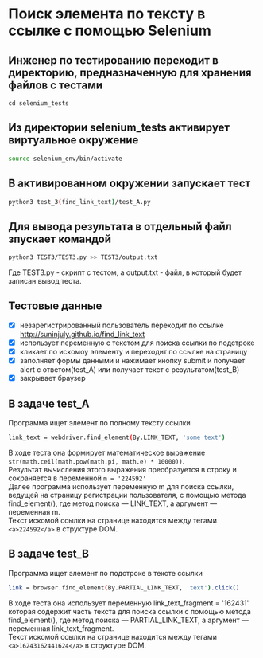 # Поиск элемента по тексту в ссылке с помощью Selenium

## Инженер по тестированию переходит в директорию, предназначенную для хранения файлов с тестами
```
cd selenium_tests
```
## Из директории selenium_tests активирует виртуальное окружение
```sh
source selenium_env/bin/activate
```
## В активированном окружении запускает тест 
```sh
python3 test_3(find_link_text)/test_A.py
```
## Для вывода результата в отдельный файл зпускает командой 
```sh
python3 TEST3/TEST3.py >> TEST3/output.txt
```
Где TEST3.py -  скрипт с тестом, а output.txt - файл, в который будет записан вывод теста.

## Тестовые данные
- [x] незарегистрированный пользователь переходит по ссылке http://suninjuly.github.io/find_link_text
- [x] использует переменную с текстом для поиска ссылки по подстроке
- [x] кликает по искомоу элементу и переходит по ссылке на страницу
- [x] заполняет формы данными и нажимает  кнопку submit и получает alert с ответом(test_A) или получает текст с результатом(test_B)
- [x] закрывает браузер

## В задаче test_A
Программа ищет элемент по полному тексту ссылки
```sh
link_text = webdriver.find_element(By.LINK_TEXT, 'some text')
```
В ходе теста она формирует математическое выражение `str(math.ceil(math.pow(math.pi, math.e) * 10000))`. \
Результат вычисления этого выражения преобразуется в строку и сохраняется в переменной `m = '224592'` \
Далее программа использует переменную m для поиска ссылки, ведущей на страницу регистрации пользователя, с помощью метода find_element(), где метод поиска — LINK_TEXT, а аргумент — переменная m.\
Текст искомой ссылки на странице находится между тегами `<a>224592</a>` в структуре DOM.


## В задаче test_B
Программа ищет элемент по подстроке в тексте ссылки
```sh
link = browser.find_element(By.PARTIAL_LINK_TEXT, 'text').click()
```
В ходе теста она использует переменную link_text_fragment = '162431' которая содержит часть текста для поиска ссылки с помощью метода find_element(), где метод поиска — PARTIAL_LINK_TEXT, а аргумент — переменная link_text_fragment.\
Текст искомой ссылки на странице находится между тегами `<a>16243162441624</a>` в структуре DOM.
